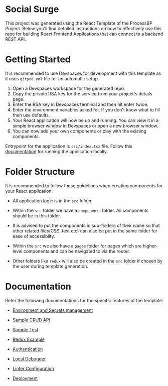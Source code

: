 
# Social Surge

This project was generated using the React Template of the ProcessBP Project. Below you'll find detailed instructions on how to effectively use this repo for building React Frontend Applications that can connect to a backend REST API.

 # Getting Started
 It is recommended to use Devspaces for development with this template as it uses `gitpod.yml` file for an automatic setup.
 1. Open a Devspaces workspace for the generated repo.
 2. Copy the private RSA key for the service from your project's details page.
 3. Enter the RSA key in Devspaces terminal and then hit enter twice.
 4. Enter the environment variables asked for. If you don't know what to fill then use defaults.
 5. Your React application will now be up and running. You can view it in a simple browser window in Devspaces or open a new browser window.
 6. You can now add your own components or play with the existing components.

Entrypoint for the application is `src/index.tsx` file. Follow this [documentation](docs/local_dev.md) for running the application locally.

# Folder Structure
It is recommended to follow these guidelines when creating components for your React application:
- All application logic is in the `src` folder.

- Within the `src` folder we have a `components` folder. All components should be in this folder.

- It is advised to put the components in sub-folders of their name so that other related files(CSS, test etc) can also be put in the same folder for ease of accessiblity.

- Within the `src` we also have a `pages` folder for pages which are higher-level components and can be navigated to via the router.

- Other folders like `redux` will also be created in the `src` folder if chosen by the user during template generation.

# Documentation
Refer the following documentations for the specific features of the template:

- [Environment and Secrets management](docs/env_management.md)

- [Sample CRUD API](docs/sample_crud.md)


- [Sample Test](docs/sample_tests.md)


- [Redux Example](docs/redux_example.md)


- [Authentication](docs/authentication.md)



- [Local Debugger](docs/dubugger.md)


- [Linter Configuration](docs/linting.md)


- [Deployment](docs/deployment.md)

